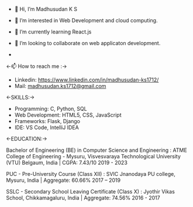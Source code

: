 - 👋 Hi, I’m Madhusudan K S

- 👀 I’m interested in Web Development and cloud computing.
- 🌱 I’m currently learning React.js
- 💞️ I’m looking to collaborate on web applicaton development.
- 
<-📫 How to reach me :->
- Linkedin: https://www.linkedin.com/in/madhusudan-ks1712/
- Mail: madhusudan.ks1712@gmail.com
  
<-SKILLS:->
  
- Programming: C, Python, SQL
- Web Development: HTML5, CSS, JavaScript
- Frameworks: Flask, Django
- IDE: VS Code, IntelliJ IDEA

<-EDUCATION:->

Bachelor of Engineering (BE) in Computer Science and Engineering :
ATME College of Engineering - Mysuru, Visvesvaraya Technological University (VTU) Belgaum, India | CGPA: 7.43/10 2019 - 2023

PUC - Pre-University Course (Class XII) :
SVIC Jnanodaya PU college, Mysuru, India | Aggregate: 60.66% 2017 – 2019

SSLC - Secondary School Leaving Certificate (Class X) :
Jyothir Vikas School, Chikkamagaluru, India  | Aggregate: 74.56% 2016 - 2017
